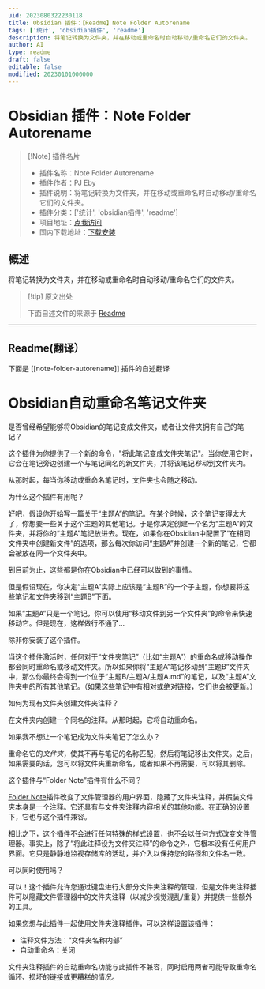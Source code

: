```yaml
---
uid: 2023080322230118
title: Obsidian 插件：【Readme】Note Folder Autorename
tags: ['统计', 'obsidian插件', 'readme']
description: 将笔记转换为文件夹，并在移动或重命名时自动移动/重命名它们的文件夹。
author: AI
type: readme
draft: false
editable: false
modified: 20230101000000
---
```


# Obsidian 插件：Note Folder Autorename

> [!Note] 插件名片
> - 插件名称：Note Folder Autorename
> - 插件作者：PJ Eby
> - 插件说明：将笔记转换为文件夹，并在移动或重命名时自动移动/重命名它们的文件夹。
> - 插件分类：['统计', 'obsidian插件', 'readme']
> - 项目地址：[点我访问](https://github.com/pjeby/note-folder-autorename)
> - 国内下载地址：[下载安装](https://pkmer.cn/products/plugin/pluginMarket/?note-folder-autorename)

## 概述

将笔记转换为文件夹，并在移动或重命名时自动移动/重命名它们的文件夹。



> [!tip] 原文出处
> 
>下面自述文件的来源于 [Readme](https://ghproxy.net/https://raw.githubusercontent.com/pjeby/note-folder-autorename/master/README.md)
> 

---

## Readme(翻译）

下面是 [[note-folder-autorename]] 插件的自述翻译


# Obsidian自动重命名笔记文件夹

是否曾经希望能够将Obsidian的笔记变成文件夹，或者让文件夹拥有自己的笔记？

这个插件为你提供了一个新的命令，"将此笔记变成文件夹笔记"。当你使用它时，它会在笔记旁边创建一个与笔记同名的新文件夹，并将该笔记*移动*到文件夹内。

从那时起，每当你移动或重命名笔记时，文件夹也会随之移动。

为什么这个插件有用呢？

好吧，假设你开始写一篇关于“主题A”的笔记。在某个时候，这个笔记变得太大了，你想要一些关于这个主题的其他笔记。于是你决定创建一个名为“主题A”的文件夹，并将你的“主题A”笔记放进去。现在，如果你在Obsidian中配置了“在相同文件夹中创建新文件”的选项，那么每次你访问“主题A”并创建一个新的笔记，它都会被放在同一个文件夹中。

到目前为止，这些都是你在Obsidian中已经可以做到的事情。

但是假设现在，你决定“主题A”实际上应该是“主题B”的一个子主题，你想要将这些笔记和文件夹移到“主题B”下面。

如果“主题A”只是一个笔记，你可以使用“移动文件到另一个文件夹”的命令来快速移动它。但是现在，这样做行不通了...

除非你安装了这个插件。

当这个插件激活时，任何对于“文件夹笔记”（比如“主题A”）的重命名或移动操作都会同时重命名或移动文件夹。所以如果你将“主题A”笔记移动到“主题B”文件夹中，那么你最终会得到一个位于“主题B/主题A/主题A.md”的笔记，以及“主题A”文件夹中的所有其他笔记。（如果这些笔记中有相对或绝对链接，它们也会被更新。）

如何为现有文件夹创建文件夹注释？

在文件夹内创建一个同名的注释。从那时起，它将自动重命名。

如果我不想让一个笔记成为文件夹笔记了怎么办？

重命名它的*文件夹*，使其不再与笔记的名称匹配，然后将笔记移出文件夹。之后，如果需要的话，您可以将文件夹重新命名，或者如果不再需要，可以将其删除。

这个插件与“Folder Note”插件有什么不同？

[Folder Note](https://github.com/xpgo/obsidian-folder-note-plugin)插件改变了文件管理器的用户界面，隐藏了文件夹注释，并假装文件夹本身是一个注释。它还具有与文件夹注释内容相关的其他功能。在正确的设置下，它也与这个插件兼容。

相比之下，这个插件不会进行任何特殊的样式设置，也不会以任何方式改变文件管理器。事实上，除了“将此注释设为文件夹注释”的命令之外，它根本没有任何用户界面。它只是静静地监视存储库的活动，并介入以保持您的路径和文件名一致。

可以同时使用吗？

可以！这个插件允许您通过键盘进行大部分文件夹注释的管理，但是文件夹注释插件可以隐藏文件管理器中的文件夹注释（以减少视觉混乱/重复）并提供一些额外的工具。

如果您想与此插件一起使用文件夹注释插件，可以这样设置该插件：

* 注释文件方法：“文件夹名称内部”
* 自动重命名：关闭

文件夹注释插件的自动重命名功能与此插件不兼容，同时启用两者可能导致重命名循环、损坏的链接或更糟糕的情况。




